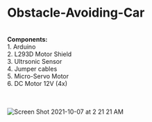 # Obstacle-Avoiding-Car
<br>
<b>Components:</b><br>
1. Arduino<br>
2. L293D Motor Shield <br>
3. Ultrsonic Sensor<br>
4. Jumper cables<br>
5. Micro-Servo Motor<br>
6. DC Motor 12V (4x)<br>
<br>
<br>

![Screen Shot 2021-10-07 at 2 21 21 AM](https://user-images.githubusercontent.com/47196412/136337908-565dc175-551a-4009-bc1b-2c7cab2c1445.png)

